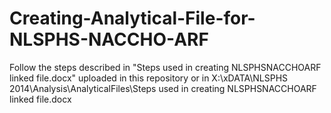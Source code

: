 # Creating-Analytical-File-for-NLSPHS-NACCHO-ARF
Follow the steps described in "Steps used in creating NLSPHSNACCHOARF linked file.docx" uploaded in this repository or in X:\xDATA\NLSPHS 2014\Analysis\AnalyticalFiles\Steps used in creating NLSPHSNACCHOARF linked file.docx
